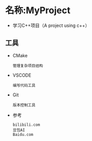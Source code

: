# 名称:MyProject
* 学习C++项目（A project using c++）
## 工具
- CMake
    ``` 
    管理复杂项目结构
- VSCODE
    ```
    编写代码工具
- Git
    ```
    版本控制工具
- 参考
    ```
    bilibili.com
    豆包AI
    Baidu.com
